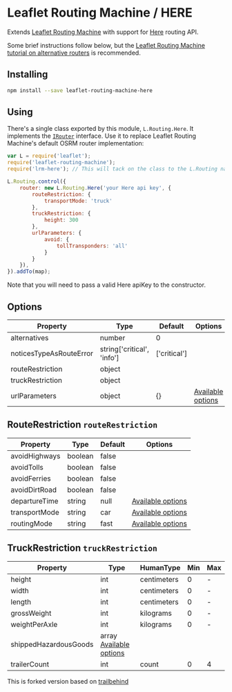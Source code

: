 Leaflet Routing Machine / HERE
=====================================

Extends [Leaflet Routing Machine](https://github.com/perliedman/leaflet-routing-machine) with support for [Here](https://developer.here.com/rest-apis/documentation/routing/topics/overview.html) routing API.

Some brief instructions follow below, but the [Leaflet Routing Machine tutorial on alternative routers](http://www.liedman.net/leaflet-routing-machine/tutorials/alternative-routers/) is recommended.

## Installing

```sh
npm install --save leaflet-routing-machine-here
```

## Using

There's a single class exported by this module, `L.Routing.Here`. It implements the [`IRouter`](http://www.liedman.net/leaflet-routing-machine/api/#irouter) interface. Use it to replace Leaflet Routing Machine's default OSRM router implementation:

```javascript
var L = require('leaflet');
require('leaflet-routing-machine');
require('lrm-here'); // This will tack on the class to the L.Routing namespace

L.Routing.control({
    router: new L.Routing.Here('your Here api key', { 
        routeRestriction: {
            transportMode: 'truck'
        },
        truckRestriction: {
            height: 300
        },
        urlParameters: { 
            avoid: {
                tollTransponders: 'all'
            }
        } 
    }),
}).addTo(map);
```

Note that you will need to pass a valid Here apiKey to the constructor.

## Options
| Property                | Type                         | Default      | Options |
| ------------------------| ---------------------------- | -------------| ------- |
| alternatives            | number                       | 0            | |
| noticesTypeAsRouteError | string['critical', 'info']   | ['critical'] | |
| routeRestriction        | object<RouteRestriction>     |              | |
| truckRestriction        | object<TruckRestriction>     |              | |
| urlParameters           | object<any>                  | {}           | [Available options](https://developer.here.com/documentation/routing-api/api-reference-swagger.html) |

## RouteRestriction `routeRestriction`

| Property      | Type    | Default | Options |
| ------        | -----   | ------- | ------- |
| avoidHighways | boolean | false   | |
| avoidTolls    | boolean | false   | |
| avoidFerries  | boolean | false   | |
| avoidDirtRoad | boolean | false   | |
| departureTime | string  | null    |  [Available options](https://developer.here.com/documentation/routing-api/api-reference-swagger.html) |
| transportMode | string  | car     |  [Available options](https://developer.here.com/documentation/routing-api/api-reference-swagger.html) |
| routingMode   | string  | fast    |  [Available options](https://developer.here.com/documentation/routing-api/api-reference-swagger.html) |

## TruckRestriction `truckRestriction`

| Property               | Type      | HumanType | Min | Max |
| ------                 | ----      | --------- | --- | --- |
| height                 | int       | centimeters | 0   | -   |
| width                  | int       | centimeters | 0   | -   |
| length                 | int       | centimeters | 0   | -   |
| grossWeight            | int       | kilograms | 0   | -   |
| weightPerAxle          | int       | kilograms | 0   | -   |
| shippedHazardousGoods  | array [Available options](https://developer.here.com/documentation/routing-api/api-reference-swagger.html)  | | | |
| trailerCount           | int       | count     | 0   | 4   |

This is forked version based on [trailbehind](https://github.com/trailbehind/lrm-Here)
